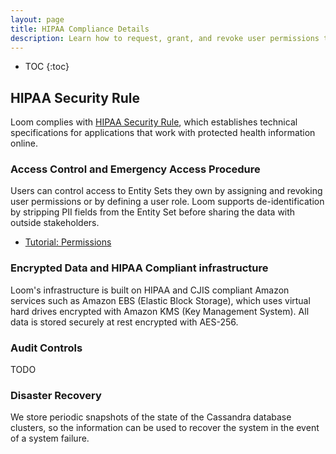 ```yaml
---
layout: page
title: HIPAA Compliance Details
description: Learn how to request, grant, and revoke user permissions to your dataset. Simplify user permissions with roles.
---
```


* TOC
{:toc}

## HIPAA Security Rule

Loom complies with [HIPAA Security Rule](https://www.hhs.gov/sites/default/files/ocr/privacy/hipaa/administrative/securityrule/techsafeguards.pdf), which establishes technical specifications for applications that work with protected health information online.

### Access Control and Emergency Access Procedure

Users can control access to Entity Sets they own by assigning and revoking user permissions or by defining a user role. Loom supports de-identification by stripping PII fields from the Entity Set before sharing the data with outside stakeholders.

* [Tutorial: Permissions](/guides/permissions/)

### Encrypted Data and HIPAA Compliant infrastructure

Loom's infrastructure is built on HIPAA and CJIS compliant Amazon services such as Amazon EBS (Elastic Block Storage), which uses virtual hard drives encrypted with Amazon KMS (Key Management System). All data is stored securely at rest encrypted with AES-256.

### Audit Controls

TODO

### Disaster Recovery

We store periodic snapshots of the state of the Cassandra database clusters, so the information can be used to recover the system in the event of a system failure.
